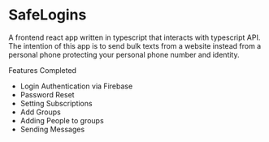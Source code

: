 # SafeLogins
A frontend react app written in typescript that interacts with typescript API. The intention of this app is to send bulk texts from a website instead from a personal phone protecting your personal phone number and identity.

Features Completed
- Login Authentication via Firebase
- Password Reset
- Setting Subscriptions
- Add Groups
- Adding People to groups
- Sending Messages
